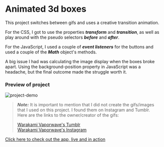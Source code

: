 # Animated 3d boxes

This project switches between gifs and uses a creative transition animation. 

For the CSS, I got to use the properties ***transform*** and ***transition***, as well as play around with the pseudo selectors ***before*** and ***after***.

For the JavaScript, I used a couple of ***event listeners*** for the buttons and used a couple of the ***Math*** object's methods. 

A big issue I had was calculating the image display when the boxes broke apart. Using the background-position property in JavaScript was a headache, but the final outcome made the struggle worth it.

### Preview of project
![project-demo](https://github.com/paulcostanza/Animated-3d-Boxes/blob/main/demo%20gif/animated%203d%20boxes%20video.gif)

> **_Note:_** It is important to mention that I did not create the gifs/images that I used on this project. I found them on Instagram and Tumblr. Here are the links to the owner/creator of the gifs:
> 
> [Warakami Vaporwave's Tumblr](https://warakami-vaporwave.tumblr.com/)\
> [Warakami Vaporwave's Instagram](https://www.instagram.com/warakami_vaporwave/)


[Click here to check out the app, live and in action](https://paulcostanza.github.io/Animated-3d-Boxes/)
